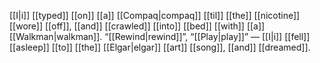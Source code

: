 [[I|i]] [[typed]] [[on]] [[a]] [[Compaq|compaq]] [[til]] [[the]] [[nicotine]] [[wore]] [[off]], [[and]] [[crawled]] [[into]] [[bed]] [[with]] [[a]] [[Walkman|walkman]]. “[[Rewind|rewind]]”, “[[Play|play]]” — [[I|i]] [[fell]] [[asleep]] [[to]] [[the]] [[Elgar|elgar]] [[art]] [[song]], [[and]] [[dreamed]].